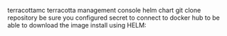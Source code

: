 terracottamc
terracotta management console helm chart
git clone repository
be sure you configured secret to connect to docker hub to be able to download the image
install using HELM:
